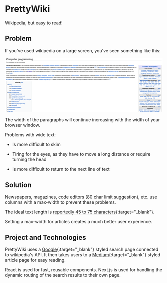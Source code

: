 # PrettyWiki

Wikipedia, but easy to read!

## Problem

If you've used wikipedia on a large screen, you've seen something like this:

![Wikipedia screenshot](/public/wikipedia_screenshot.png)

The width of the paragraphs will continue increasing with the width of your browser window.

Problems with wide text:

- Is more difficult to skim
  
- Tiring for the eyes, as they have to move a long distance or require turning the head
  
- Is more difficult to return to the next line of text
  

## Solution

Newspapers, magazines, code editors (80 char limit suggestion), etc. use columns with a max-width to prevent these problems.

The ideal text length is [reportedly 45 to 75 characters](https://www.smashingmagazine.com/2014/09/balancing-line-length-font-size-responsive-web-design/){:target="_blank"}.

Setting a max-width for articles creates a much better user experience.

## Project and Technologies

PrettyWiki uses a [Google](google.com){:target="_blank"} styled search page connected to wikipedia's API. It then takes users to a [Medium](medium.com){:target="_blank"} styled article page for easy reading.

React is used for fast, reusable compenents.
Next.js is used for handling the dynamic routing of the search results to their own page.
